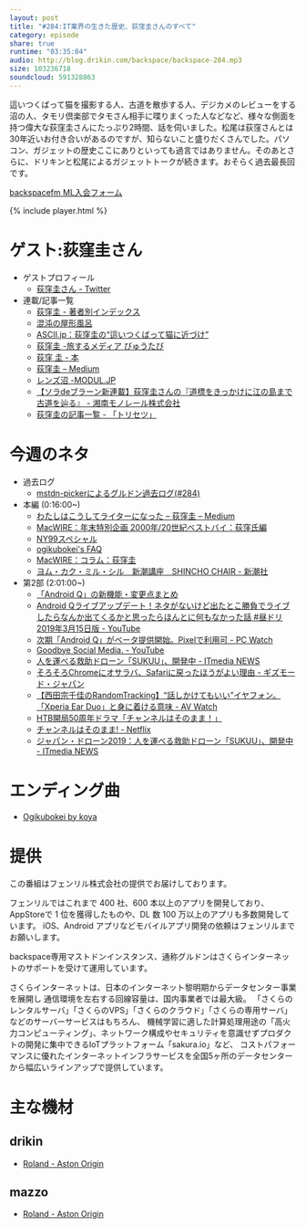 ```yaml
---
layout: post
title: "#284:IT業界の生きた歴史、荻窪圭さんのすべて"
category: episode
share: true
runtime: "03:35:04"
audio: http://blog.drikin.com/backspace/backspace-284.mp3
size: 103236718
soundcloud: 591328863
---
```


這いつくばって猫を撮影する人、古道を散歩する人、デジカメのレビューをする沼の人、タモリ倶楽部でタモさん相手に喋りまくった人などなど、様々な側面を持つ偉大な荻窪圭さんにたっぷり2時間、話を伺いました。松尾は荻窪さんとは30年近いお付き合いがあるのですが、知らないこと盛りだくさんでした。パソコン、ガジェットの歴史ここにありといっても過言ではありません。そのあとさらに、ドリキンと松尾によるガジェットトークが続きます。おそらく過去最長回です。

[backspacefm ML入会フォーム](http://backspace.us11.list-manage.com/subscribe?u=09c933bd3997c1d16dbed156a&id=84b6529b91)

{% include player.html %}


# ゲスト:荻窪圭さん
* ゲストプロフィール
  * [荻窪圭さん - Twitter](https://twitter.com/ogikubokei)
* 連載/記事一覧
  * [荻窪圭 - 著者別インデックス](https://www.itmedia.co.jp/author/100073/)
  * [混沌の屋形風呂](https://ogikubokei.blogspot.com/)
  * [ASCII.jp：荻窪圭の“這いつくばって猫に近づけ”](http://ascii.jp/elem/000/000/033/33165/)
  * [荻窪圭 -旅するメディア びゅうたび](https://www.viewtabi.jp/writer/kei-ogikubo)
  * [荻窪 圭 - 本](https://www.amazon.co.jp/%E6%9C%AC-%E8%8D%BB%E7%AA%AA-%E5%9C%AD/s?ie=UTF8&page=1&rh=n%3A465392%2Cp_27%3A%E8%8D%BB%E7%AA%AA%20%E5%9C%AD)
  * [荻窪圭 – Medium](https://medium.com/@ogikubokei)
  * [レンズ沼 -MODUL.JP](https://modul.jp/tag/%E3%83%AC%E3%83%B3%E3%82%BA%E6%B2%BC/)
  * [【ソラdeブラーン新連載】荻窪圭さんの『道標をきっかけに江の島まで古道を辿る』 - 湘南モノレール株式会社](http://www.shonan-monorail.co.jp/news/2019/02/de-22.html)
  * [荻窪圭の記事一覧 - 「トリセツ」](https://torisetsu.biz/news/news_writer_ogikubo.html)

# 今週のネタ
* 過去ログ
  * [mstdn-pickerによるグルドン過去ログ(#284)](https://rbtnn.github.io/mstdn-picker/?instance=mstdn.guru&since_id=101758294314203896&max_id=101759268670474053)
* 本編 (0:16:00~)
  * [わたしはこうしてライターになった – 荻窪圭 – Medium](https://medium.com/@ogikubokei/%E3%82%8F%E3%81%9F%E3%81%97%E3%81%AF%E3%81%93%E3%81%86%E3%81%97%E3%81%A6%E3%83%A9%E3%82%A4%E3%82%BF%E3%83%BC%E3%81%AB%E3%81%AA%E3%81%A3%E3%81%9F-c8bbfd04b266)
  * [MacWIRE：年末特別企画 2000年/20世紀ベストバイ：荻窪氏編](https://web.archive.org/web/20010806005352/http://www.zdnet.co.jp/macwire/0012/30/c_ogikubo.html)
  * [NY99スペシャル](http://www.asahi-net.or.jp/%7Eax1k-ogkb/ny99-special.html)
  * [ogikubokei&#039;s FAQ](http://www.asahi-net.or.jp/%7Eax1k-ogkb/part2.html)
  * [MacWIRE：コラム：荻窪圭](https://web.archive.org/web/20010206093336/http://www.zdnet.co.jp/macwire/column/ogikubo.html)
  * [ヨム・カク・ミル・シル　新潮講座　SHINCHO CHAIR - 新潮社](https://kohza.shinchosha.co.jp/shincho/asp-webapp/web/WWebKozaShosaiNyuryoku.do?kozaId=154413)
* 第2部 (2:01:00~)
  * [「Android Q」の新機能・変更点まとめ](https://mobilelaby.com/blog-entry-android-q-matome.html)
  * [Android Qライブアップデート！ネタがないけど出たとこ勝負でライブしたらなんか出てくるかと思ったらほんとに何もなかった話 #昼ドリ 2019年3月15日版 - YouTube](https://www.youtube.com/watch?v=nmcgTi-vnCc)
  * [次期「Android Q」がベータ提供開始。Pixelで利用可 - PC Watch](https://pc.watch.impress.co.jp/docs/news/1174599.html)
  * [Goodbye Social Media. - YouTube](https://www.youtube.com/watch?v=6DfP10OeDP0)
  * [人を運べる救助ドローン「SUKUU」、開発中 - ITmedia NEWS](https://www.itmedia.co.jp/news/articles/1903/14/news135.html)
  * [そろそろChromeにオサラバ、Safariに戻ったほうがよい理由 - ギズモード・ジャパン](https://www.gizmodo.jp/2019/03/i-ditched-chrome-for-safari-and-you-can-too.html)
  * [【西田宗千佳のRandomTracking】“話しかけてもいい”イヤフォン。「Xperia Ear Duo」と身に着ける意味 - AV Watch](https://av.watch.impress.co.jp/docs/series/rt/1119689.html)
  * [HTB開局50周年ドラマ「チャンネルはそのまま！」](https://www.htb.co.jp/channel/)
  * [チャンネルはそのまま! - Netflix﻿](https://www.netflix.com/title/80220655?s=i)‬
  * [ジャパン・ドローン2019：人を運べる救助ドローン「SUKUU」、開発中 - ITmedia NEWS](https://www.itmedia.co.jp/news/articles/1903/14/news135.html)

# エンディング曲
* [Ogikubokei by koya](https://soundcloud.com/koya/ogikubokei)

# 提供

この番組はフェンリル株式会社の提供でお届けしております。

フェンリルではこれまで 400 社、600 本以上のアプリを開発しており、AppStoreで 1 位を獲得したものや、DL 数 100 万以上のアプリも多数開発しています。
iOS、Android アプリなどモバイルアプリ開発の依頼はフェンリルまでお願いします。

backspace専用マストドンインスタンス、通称グルドンはさくらインターネットのサポートを受けて運用しています。

さくらインターネットは、日本のインターネット黎明期からデータセンター事業を展開し
通信環境を左右する回線容量は、国内事業者では最大級。
「さくらのレンタルサーバ」「さくらのVPS」「さくらのクラウド」「さくらの専用サーバ」などのサーバーサービスはもちろん、
機械学習に適した計算処理用途の「高火力コンピューティング」、ネットワーク構成やセキュリティを意識せずプロダクトの開発に集中できるIoTプラットフォーム「sakura.io」など、
コストパフォーマンスに優れたインターネットインフラサービスを全国5ヶ所のデータセンターから幅広いラインアップで提供しています。

# 主な機材

## drikin
* [Roland - Aston Origin](http://amzn.asia/1OwAZ0w)

## mazzo
* [Roland - Aston Origin](http://amzn.asia/1OwAZ0w)
